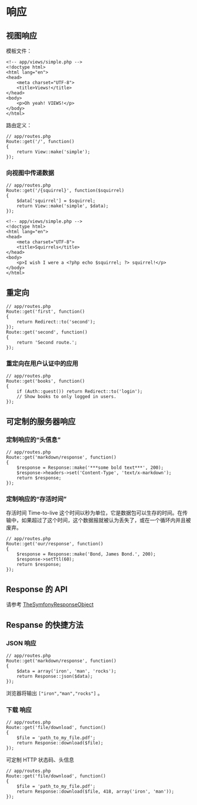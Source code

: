 # 响应

## 视图响应

模板文件：

    <!-- app/views/simple.php -->
    <!doctype html>
    <html lang="en">
    <head>
        <meta charset="UTF-8">
        <title>Views!</title>
    </head>
    <body>
        <p>Oh yeah! VIEWS!</p>
    </body>
    </html>

路由定义：

    // app/routes.php
    Route::get('/', function()
    {
        return View::make('simple');
    });

### 向视图中传递数据

    // app/routes.php
    Route::get('/{squirrel}', function($squirrel)
    {
        $data['squirrel'] = $squirrel;
        return View::make('simple', $data);
    });

    <!-- app/views/simple.php -->
    <!doctype html>
    <html lang="en">
    <head>
        <meta charset="UTF-8">
        <title>Squirrels</title>
    </head>
    <body>
        <p>I wish I were a <?php echo $squirrel; ?> squirrel!</p>
    </body>
    </html>

## 重定向

    // app/routes.php
    Route::get('first', function()
    {
        return Redirect::to('second');
    });
    Route::get('second', function()
    {
        return 'Second route.';
    });

### 重定向在用户认证中的应用

    // app/routes.php
    Route::get('books', function()
    {
        if (Auth::guest()) return Redirect::to('login');
        // Show books to only logged in users.
    });

## 可定制的服务器响应

### 定制响应的“头信息”

    // app/routes.php
    Route::get('markdown/response', function()
    {
        $response = Response::make('***some bold text***', 200);
        $response->headers->set('Content-Type', 'text/x-markdown');
        return $response;
    });

### 定制响应的“存活时间”

存活时间 Time-to-live 这个时间以秒为单位，它是数据包可以生存的时间。在传输中，如果超过了这个时间，这个数据报就被认为丢失了，或在一个循环内并且被废弃。

    // app/routes.php
    Route::get('our/response', function()
    {
        $response = Response::make('Bond, James Bond.', 200);
        $response->setTtl(60);
        return $response;
    });

## Response 的 API

请参考 [TheSymfonyResponseObject](http://api.symfony.com/2.2/Symfony/Component/HttpFoundation/Response.html)

## Respanse 的快捷方法

### JSON 响应

    // app/routes.php
    Route::get('markdown/response', function()
    {
        $data = array('iron', 'man', 'rocks');
        return Response::json($data);
    });

浏览器将输出 `["iron","man","rocks"]` 。

### 下载 响应

    // app/routes.php
    Route::get('file/download', function()
    {
        $file = 'path_to_my_file.pdf';
        return Response::download($file);
    });

可定制 HTTP 状态码、头信息

    // app/routes.php
    Route::get('file/download', function()
    {
        $file = 'path_to_my_file.pdf';
        return Response::download($file, 418, array('iron', 'man'));
    });
